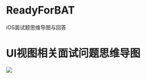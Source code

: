 # ReadyForBAT
iOS面试题思维导图与回答
# UI视图相关面试问题思维导图
![](http://oriq21dog.bkt.clouddn.com/bloc/2018-04-17-QQ20180417-172651.png)
